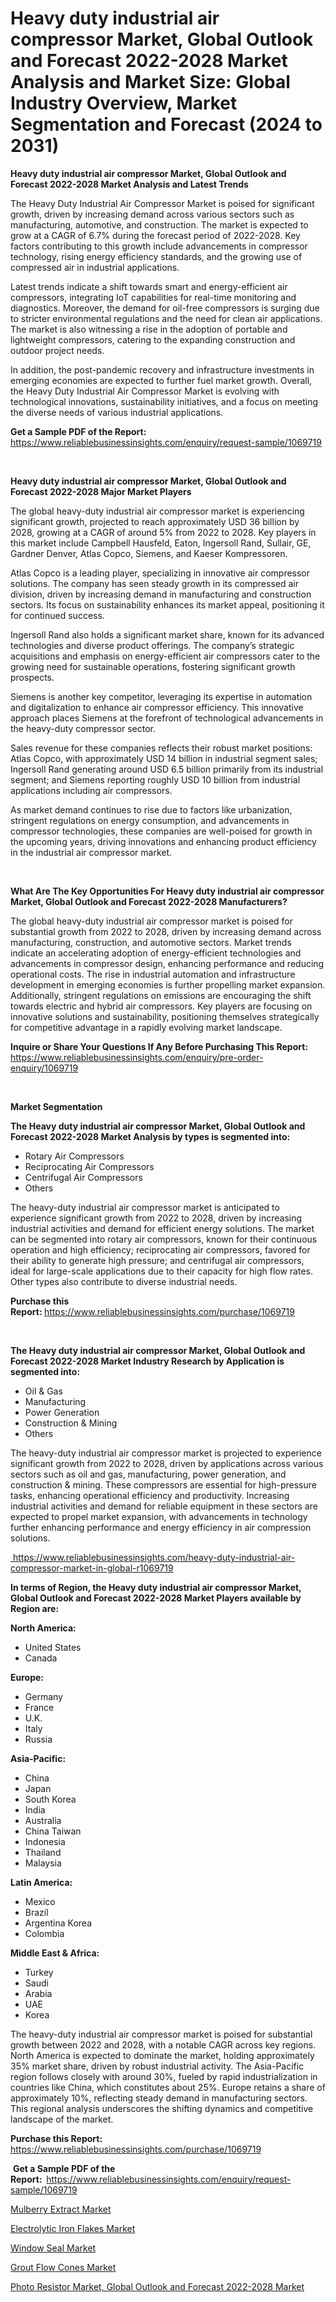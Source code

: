 <p><h1>Heavy duty industrial air compressor Market, Global Outlook and Forecast 2022-2028 Market Analysis and Market Size: Global Industry Overview, Market Segmentation and Forecast (2024 to 2031)</h1></p><p><strong>Heavy duty industrial air compressor Market, Global Outlook and Forecast 2022-2028 Market Analysis and Latest Trends</strong></p>
<p><p>The Heavy Duty Industrial Air Compressor Market is poised for significant growth, driven by increasing demand across various sectors such as manufacturing, automotive, and construction. The market is expected to grow at a CAGR of 6.7% during the forecast period of 2022-2028. Key factors contributing to this growth include advancements in compressor technology, rising energy efficiency standards, and the growing use of compressed air in industrial applications.</p><p>Latest trends indicate a shift towards smart and energy-efficient air compressors, integrating IoT capabilities for real-time monitoring and diagnostics. Moreover, the demand for oil-free compressors is surging due to stricter environmental regulations and the need for clean air applications. The market is also witnessing a rise in the adoption of portable and lightweight compressors, catering to the expanding construction and outdoor project needs.</p><p>In addition, the post-pandemic recovery and infrastructure investments in emerging economies are expected to further fuel market growth. Overall, the Heavy Duty Industrial Air Compressor Market is evolving with technological innovations, sustainability initiatives, and a focus on meeting the diverse needs of various industrial applications.</p></p>
<p><strong>Get a Sample PDF of the Report:&nbsp;</strong> <a href="https://www.reliablebusinessinsights.com/enquiry/request-sample/1069719">https://www.reliablebusinessinsights.com/enquiry/request-sample/1069719</a></p>
<p>&nbsp;</p>
<p><strong>Heavy duty industrial air compressor Market, Global Outlook and Forecast 2022-2028 Major Market Players</strong></p>
<p><p>The global heavy-duty industrial air compressor market is experiencing significant growth, projected to reach approximately USD 36 billion by 2028, growing at a CAGR of around 5% from 2022 to 2028. Key players in this market include Campbell Hausfeld, Eaton, Ingersoll Rand, Sullair, GE, Gardner Denver, Atlas Copco, Siemens, and Kaeser Kompressoren.</p><p>Atlas Copco is a leading player, specializing in innovative air compressor solutions. The company has seen steady growth in its compressed air division, driven by increasing demand in manufacturing and construction sectors. Its focus on sustainability enhances its market appeal, positioning it for continued success.</p><p>Ingersoll Rand also holds a significant market share, known for its advanced technologies and diverse product offerings. The company’s strategic acquisitions and emphasis on energy-efficient air compressors cater to the growing need for sustainable operations, fostering significant growth prospects.</p><p>Siemens is another key competitor, leveraging its expertise in automation and digitalization to enhance air compressor efficiency. This innovative approach places Siemens at the forefront of technological advancements in the heavy-duty compressor sector.</p><p>Sales revenue for these companies reflects their robust market positions: Atlas Copco, with approximately USD 14 billion in industrial segment sales; Ingersoll Rand generating around USD 6.5 billion primarily from its industrial segment; and Siemens reporting roughly USD 10 billion from industrial applications including air compressors.</p><p>As market demand continues to rise due to factors like urbanization, stringent regulations on energy consumption, and advancements in compressor technologies, these companies are well-poised for growth in the upcoming years, driving innovations and enhancing product efficiency in the industrial air compressor market.</p></p>
<p>&nbsp;</p>
<p><strong>What Are The Key Opportunities For Heavy duty industrial air compressor Market, Global Outlook and Forecast 2022-2028 Manufacturers?</strong></p>
<p><p>The global heavy-duty industrial air compressor market is poised for substantial growth from 2022 to 2028, driven by increasing demand across manufacturing, construction, and automotive sectors. Market trends indicate an accelerating adoption of energy-efficient technologies and advancements in compressor design, enhancing performance and reducing operational costs. The rise in industrial automation and infrastructure development in emerging economies is further propelling market expansion. Additionally, stringent regulations on emissions are encouraging the shift towards electric and hybrid air compressors. Key players are focusing on innovative solutions and sustainability, positioning themselves strategically for competitive advantage in a rapidly evolving market landscape.</p></p>
<p><strong>Inquire or Share Your Questions If Any Before Purchasing This Report:</strong> <a href="https://www.reliablebusinessinsights.com/enquiry/pre-order-enquiry/1069719">https://www.reliablebusinessinsights.com/enquiry/pre-order-enquiry/1069719</a></p>
<p>&nbsp;</p>
<p><strong>Market Segmentation</strong></p>
<p><strong>The Heavy duty industrial air compressor Market, Global Outlook and Forecast 2022-2028 Market Analysis by types is segmented into:</strong></p>
<p><ul><li>Rotary Air Compressors</li><li>Reciprocating Air Compressors</li><li>Centrifugal Air Compressors</li><li>Others</li></ul></p>
<p><p>The heavy-duty industrial air compressor market is anticipated to experience significant growth from 2022 to 2028, driven by increasing industrial activities and demand for efficient energy solutions. The market can be segmented into rotary air compressors, known for their continuous operation and high efficiency; reciprocating air compressors, favored for their ability to generate high pressure; and centrifugal air compressors, ideal for large-scale applications due to their capacity for high flow rates. Other types also contribute to diverse industrial needs.</p></p>
<p><strong>Purchase this Report:&nbsp;</strong><a href="https://www.reliablebusinessinsights.com/purchase/1069719">https://www.reliablebusinessinsights.com/purchase/1069719</a></p>
<p>&nbsp;</p>
<p><strong>The Heavy duty industrial air compressor Market, Global Outlook and Forecast 2022-2028 Market Industry Research by Application is segmented into:</strong></p>
<p><ul><li>Oil & Gas</li><li>Manufacturing</li><li>Power Generation</li><li>Construction & Mining</li><li>Others</li></ul></p>
<p><p>The heavy-duty industrial air compressor market is projected to experience significant growth from 2022 to 2028, driven by applications across various sectors such as oil and gas, manufacturing, power generation, and construction & mining. These compressors are essential for high-pressure tasks, enhancing operational efficiency and productivity. Increasing industrial activities and demand for reliable equipment in these sectors are expected to propel market expansion, with advancements in technology further enhancing performance and energy efficiency in air compression solutions.</p></p>
<p><a href="https://www.reliablebusinessinsights.com/heavy-duty-industrial-air-compressor-market-in-global-r1069719">&nbsp;https://www.reliablebusinessinsights.com/heavy-duty-industrial-air-compressor-market-in-global-r1069719</a></p>
<p><strong>In terms of Region, the Heavy duty industrial air compressor Market, Global Outlook and Forecast 2022-2028 Market Players available by Region are:</strong></p>
<p>
    <p> <strong> North America: </strong>
        <ul>
            <li>United States</li>
            <li>Canada</li>
        </ul>
        </p> 
    <p> <strong> Europe: </strong>
        <ul>
            <li>Germany</li>
            <li>France</li>
            <li>U.K.</li>
            <li>Italy</li>
            <li>Russia</li>
        </ul>
        </p> 
    <p> <strong> Asia-Pacific: </strong>
        <ul>
            <li>China</li>
            <li>Japan</li>
            <li>South Korea</li>
            <li>India</li>
            <li>Australia</li>
            <li>China Taiwan</li>
            <li>Indonesia</li>
            <li>Thailand</li>
            <li>Malaysia</li>
        </ul>
        </p> 
    <p> <strong> Latin America: </strong>
        <ul>
            <li>Mexico</li>
            <li>Brazil</li>
            <li>Argentina Korea</li>
            <li>Colombia</li>
        </ul>
        </p> 
    <p> <strong> Middle East & Africa: </strong>
        <ul>
            <li>Turkey</li>
            <li>Saudi</li>
            <li>Arabia</li>
            <li>UAE</li>
            <li>Korea</li>
        </ul>
    </p>
    </p>
<p><p>The heavy-duty industrial air compressor market is poised for substantial growth between 2022 and 2028, with a notable CAGR across key regions. North America is expected to dominate the market, holding approximately 35% market share, driven by robust industrial activity. The Asia-Pacific region follows closely with around 30%, fueled by rapid industrialization in countries like China, which constitutes about 25%. Europe retains a share of approximately 10%, reflecting steady demand in manufacturing sectors. This regional analysis underscores the shifting dynamics and competitive landscape of the market.</p></p>
<p><strong>Purchase this Report: </strong><a href="https://www.reliablebusinessinsights.com/purchase/1069719">https://www.reliablebusinessinsights.com/purchase/1069719</a></p>
<p>&nbsp;<strong>Get a Sample PDF of the Report:&nbsp;&nbsp;</strong><a href="https://www.reliablebusinessinsights.com/enquiry/request-sample/1069719">https://www.reliablebusinessinsights.com/enquiry/request-sample/1069719</a></p>
<p><strong></strong></p>
<p><p><a href="https://issuu.com/reportprime-2/docs/mulberry-extract-market-size-2030.p_fb9f2e3f8a4bb9">Mulberry Extract Market</a></p><p><a href="https://issuu.com/reportprime-2/docs/electrolytic-iron-flakes-market-siz_1fd6bae2d9f040">Electrolytic Iron Flakes Market</a></p><p><a href="https://medium.com/@clarenceuvalis67867/market-trends-in-the-global-window-seal-market-forecast-and-analysis-2024-2031-7d3f8f61096d">Window Seal Market</a></p><p><a href="https://www.linkedin.com/pulse/how-regions-adapting-grout-flow-cones-market-global-trends-overview-qapge?trackingId=EZaotiI6T6KvU3zgmCV6xA%3D%3D">Grout Flow Cones Market</a></p><p><a href="https://github.com/MarilynDouglas476/Market-Research-Report-List-1/blob/main/photo-resistor-market-global-outlook-and-forecast-2022-2028-market.md">Photo Resistor Market, Global Outlook and Forecast 2022-2028 Market</a></p></p>